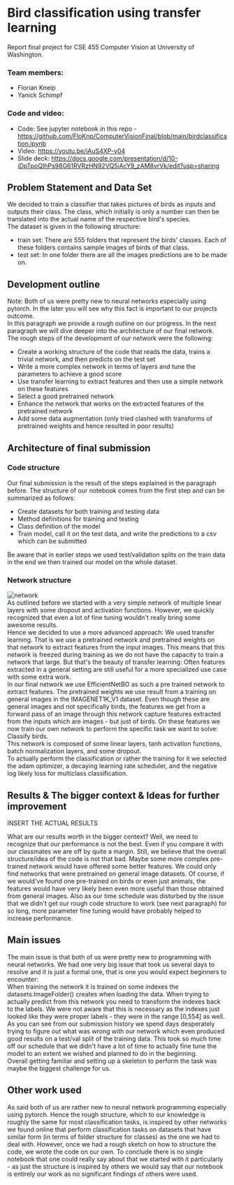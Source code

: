 # Bird classification using transfer learning 
Report final project for CSE 455 Computer Vision at University of Washington.
### Team members:
* Florian Kneip
* Yanick Schimpf

### Code and video:
* Code: See jupyter notebook in this repo - https://github.com/FloKnp/ComputerVisionFinal/blob/main/birdclassification.ipynb
* Video: https://youtu.be/iAuS4XP-v04
* Slide deck: https://docs.google.com/presentation/d/10-iDpTpoQIhPs98G61RVRzHN92VQ5iAcY9_zAM8vrVk/edit?usp=sharing



## Problem Statement and Data Set
We decided to train a classifier that takes pictures of birds as inputs and outputs their class. The class, which initially is only a number can then be translated into the actual name of the respective bird's species. 
\
The dataset is given in the following structure:
* train set: There are 555 folders that represent the birds' classes. Each of these folders contains sample images of birds of that class.
* test set: In one folder there are all the images predictions are to be made on.

## Development outline
Note: Both of us were pretty new to neural networks especially using pytorch. In the later you will see why this fact is important to our projects outcome. 
\
In this paragraph we provide a rough outline on our progress. In the next paragraph we will dive deeper into the architecture of our final network.
\
The rough steps of the development of our network were the following:
* Create a working structure of the code that reads the data, trains a trivial network, and then predicts on the test set
* Write a more complex network in terms of layers and tune the parameters to achieve a good score
* Use transfer learning to extract features and then use a simple network on these features
* Select a good pretrained network
* Enhance the network that works on the extracted features of the pretrained network
* Add some data augmentation (only tried clashed with transforms of pretrained weights and hence resulted in poor results)

## Architecture of final submission
### Code structure
Our final submission is the result of the steps explained in the paragraph before. The structure of our notebook comes from the first step and can be summarized as follows: 
* Create datasets for both training and testing data
* Method definitions for training and testing
* Class definition of the model
* Train model, call it on the test data, and write the predictions to a csv which can be submitted

Be aware that in earlier steps we used test/validation splits on the train data in the end we then trained our model on the whole dataset.
### Network structure

![network](https://github.com/FloKnp/ComputerVisionFinal/assets/115632782/a08d5911-7a61-4b65-8e10-e33b0621da57)
\
As outlined before we started with a very simple network of multiple linear layers with some dropout and activation functions. However, we quickly recognized that even a lot of fine tuning wouldn't really bring some awesome results.
\
Hence we decided to use a more advanced approach: We used transfer learning. That is we use a pretrained network and pretrained weights on that network to extract features from the input images. This means that this network is freezed during training as we do not have the capacity to train a network that large. But that's the beauty of transfer learning: Often features extracted in a general setting are still useful for a more specialized use case with some extra work.
\
In our final network we use EfficientNetBO as such a pre trained network to extract features. The pretrained weights we use result from a training on general images in the IMAGENET1K_V1 dataset. Even though these are general images and not specifically birds, the features we get from a forward pass of an image through this network capture features extracted from the inputs which are images - but just of birds. On these features we now train our own network to perform the specific task we want to solve: Classify birds.
\
This network is composed of some linear layers, tanh activation functions, batch normalization layers, and some dropout.
\
To actually perform the classification or rather the training for it we selected the adam optimizer, a decaying learning rate scheduler, and the negative log likely loss for multiclass classification.

## Results & The bigger context & Ideas for further improvement
INSERT THE ACTUAL RESULTS

What are our results worth in the bigger context? Well, we need to recognize that our performance is not the best. Even if you compare it with our classmates we are off by quite a margin. Still, we believe that the overall structure/idea of the code is not that bad. Maybe some more complex pre-trained network would have offered some better features. We could only find networks that were pretrained on general image datasets. Of course, if we would've found one pre-trained on birds or even just animals, the features would have very likely been even more useful than those obtained from general images. Also as our time schedule was disturbed by the issue that we didn't get our rough code structure to work (see next paragraph) for so long, more parameter fine tuning would have probably helped to increase performance. 


## Main issues
The main issue is that both of us were pretty new to programming with neural networks. We had one very big issue that took us several days to resolve and it is just a formal one, that is one you would expect beginners to encounter: 
\
When training the network it is trained on some indexes the datasets.ImageFolder() creates when loading the data. When trying to actually predict from this network you need to transform the indexes back to the labels. We were not aware that this is necessary as the indexes just looked like they were proper labels - they were in the range [0,554] as well. As you can see from our submission history we spend days desperately trying to figure out what was wrong with our network which even produced good results on a test/val split of the training data. This took so much time off our schedule that we didn't have a lot of time to actually fine tune the model to an extent we wished and planned to do in the beginning.
\
Overall getting familiar and setting up a skeleton to perform the task was maybe the biggest challenge for us.

## Other work used
As said both of us are rather new to neural network programming especially using pytorch. Hence the rough structure, which to our knowledge is roughly the same for most classification tasks, is inspired by other networks we found online that perform classification tasks on datasets that have similar form (in terms of folder structure for classes) as the one we had to deal with. However, once we had a rough sketch on how to structure the code, we wrote the code on our own. To conclude there is no single notebook that one could really say about that we started with it particularly - as just the structure is inspired by others we would say that our notebook is entirely our work as no significant findings of others were used.
